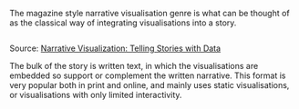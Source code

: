 The magazine style narrative visualisation genre is what can be thought of as the classical way of integrating visualisations into a story.

<p class='center'>
<img src='Data%20story%20genres%20and%20structures%20854bd72307ad4dbda8a777a86347f3df/magazinestyle.png' alt='' class='max-200' />
</p>

Source: [Narrative Visualization: Telling Stories with Data](https://cpb-us-e1.wpmucdn.com/sites.northwestern.edu/dist/3/3481/files/2015/02/Narrative_Visualization.pdf)

The bulk of the story is written text, in which the visualisations are embedded so support or complement the written narrative. This format is very popular both in print and online, and mainly uses static visualisations, or visualisations with only limited interactivity.